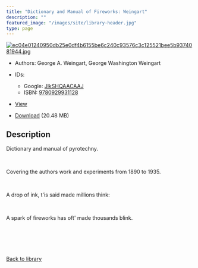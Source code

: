 ```yaml
---
title: "Dictionary and Manual of Fireworks: Weingart"
description: ""
featured_image: "/images/site/library-header.jpg"
type: page
---
```


<a href="" target="_blank">![ec04e01240950db25e0df4b6155be6c240c93576c3c125521bee5b9374081944.jpg](/images/library/ec04e01240950db25e0df4b6155be6c240c93576c3c125521bee5b9374081944.jpg)</a>
* Authors: George A. Weingart, George Washington Weingart
* IDs:
  * Google: <a href="https://books.google.com/books?id=JlkSHQAACAAJ" target="_blank">JlkSHQAACAAJ</a>
  * ISBN: <a href="https://www.worldcat.org/isbn/9780929931128" target="_blank">9780929931128</a>
* <a href="" target="_blank">View</a>

* [Download]() (20.48 MB)

## Description<div>
<p>Dictionary and manual of pyrotechny.</p>
<p> </p>
<p>Covering the authors work and experiments from 1890 to 1935.</p>
<p> </p>
<p>A drop of ink, t'is said made millions think:</p>
<p> </p>
<p>A spark of fireworks has oft' made thousands blink.</p>
<p> </p>
<p> </p></div>

<br />[Back to library](/library/)
